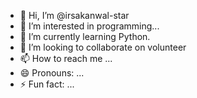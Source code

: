 - 👋 Hi, I’m @irsakanwal-star
- 👀 I’m interested in programming...
- 🌱 I’m currently learning Python.
- 💞️ I’m looking to collaborate on volunteer
- 📫 How to reach me ...
- 😄 Pronouns: ...
- ⚡ Fun fact: ...

<!---
irsakanwal-star/irsakanwal-star is a ✨ special ✨ repository because its `README.md` (this file) appears on your GitHub profile.
You can click the Preview link to take a look at your changes.
--->

